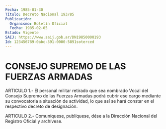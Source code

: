 ```yaml
---
Fecha: 1985-01-30
Título: Decreto Nacional 193/85
Publicación:
  Organismo: Boletín Oficial
  Fecha: 1985-02-05
Estado: Vigente
SAIJ: https://www.saij.gob.ar/DN19850000193
Id: 123456789-0abc-391-0000-5891soterced
---
```

# CONSEJO SUPREMO DE LAS FUERZAS ARMADAS

<a id="1"></a>
ARTICULO  1.-  El  personal militar retirado que sea nombrado Vocal del Consejo Supremo  de  las Fuerzas Armadas podrá cubrir ese cargo mediante su convocatoria a  situación  de  actividad, lo que así se hará constar en el respectivo decreto de designación.

<a id="2"></a>
ARTICULO  2.- Comuníquese, publíquese, dése a la Dirección Nacional del Registro Oficial y archívese.